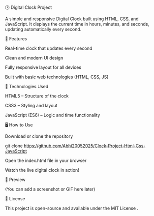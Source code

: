 🕒 Digital Clock Project

A simple and responsive Digital Clock built using HTML, CSS, and JavaScript.
It displays the current time in hours, minutes, and seconds, updating automatically every second.

🚀 Features

Real-time clock that updates every second

Clean and modern UI design

Fully responsive layout for all devices

Built with basic web technologies (HTML, CSS, JS)

🧠 Technologies Used

HTML5 – Structure of the clock

CSS3 – Styling and layout

JavaScript (ES6) – Logic and time functionality

🖥️ How to Use

Download or clone the repository

git clone https://github.com/Abhi20052025/Clock-Project-Html-Css-JavaScript


Open the index.html file in your browser

Watch the live digital clock in action!

📸 Preview

(You can add a screenshot or GIF here later)

📄 License

This project is open-source and available under the MIT License
.
